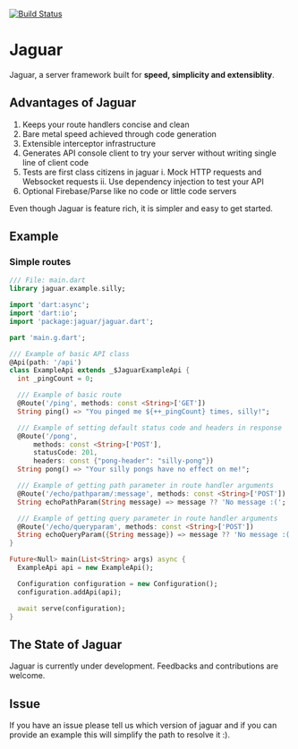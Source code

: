 [![Build Status](https://travis-ci.org/Jaguar-dart/jaguar.svg?branch=master)](https://travis-ci.org/Jaguar-dart/jaguar)

# Jaguar

Jaguar, a server framework built for **speed, simplicity and extensiblity**.

## Advantages of Jaguar

1. Keeps your route handlers concise and clean
2. Bare metal speed achieved through code generation
3. Extensible interceptor infrastructure
4. Generates API console client to try your server without writing single 
line of client code
5. Tests are first class citizens in jaguar
i. Mock HTTP requests and Websocket requests 
ii. Use dependency injection to test your API
6. Optional Firebase/Parse like no code or little code servers

Even though Jaguar is feature rich, it is simpler and easy to get started.

## Example

### Simple routes

```dart
/// File: main.dart
library jaguar.example.silly;

import 'dart:async';
import 'dart:io';
import 'package:jaguar/jaguar.dart';

part 'main.g.dart';

/// Example of basic API class
@Api(path: '/api')
class ExampleApi extends _$JaguarExampleApi {
  int _pingCount = 0;

  /// Example of basic route
  @Route('/ping', methods: const <String>['GET'])
  String ping() => "You pinged me ${++_pingCount} times, silly!";

  /// Example of setting default status code and headers in response
  @Route('/pong',
      methods: const <String>['POST'],
      statusCode: 201,
      headers: const {"pong-header": "silly-pong"})
  String pong() => "Your silly pongs have no effect on me!";

  /// Example of getting path parameter in route handler arguments
  @Route('/echo/pathparam/:message', methods: const <String>['POST'])
  String echoPathParam(String message) => message ?? 'No message :(';

  /// Example of getting query parameter in route handler arguments
  @Route('/echo/queryparam', methods: const <String>['POST'])
  String echoQueryParam({String message}) => message ?? 'No message :(';
}

Future<Null> main(List<String> args) async {
  ExampleApi api = new ExampleApi();

  Configuration configuration = new Configuration();
  configuration.addApi(api);

  await serve(configuration);
}
```

## The State of Jaguar

Jaguar is currently under development. Feedbacks and contributions are welcome.

## Issue

If you have an issue please tell us which version of jaguar and if you can provide
an example this will simplify the path to resolve it :).
